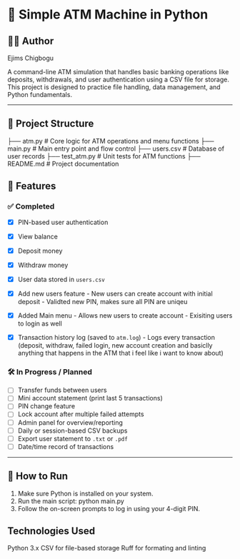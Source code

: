 # 🏧 Simple ATM Machine in Python
## 👨‍💻 Author
Ejims Chigbogu

A command-line ATM simulation that handles basic banking operations like deposits, withdrawals, and user authentication using a CSV file for storage. This project is designed to practice file handling, data management, and Python fundamentals.

---
## 📂 Project Structure
├── atm.py              # Core logic for ATM operations and menu functions
├── main.py             # Main entry point and flow control
├── users.csv           # Database of user records
├── test_atm.py         # Unit tests for ATM functions
├── README.md           # Project documentation


## 🚀 Features
### ✅ Completed
- [x] PIN-based user authentication
- [x] View balance
- [x] Deposit money
- [x] Withdraw money
- [x] User data stored in `users.csv`
- [x] Add new users feature 
      - New users can create account with initial deposit
      - Validted new PIN, makes sure all PIN are uniqeu

- [x] Added Main menu 
      - Allows new users to create account
      - Exisiting users to login as well

- [x] Transaction history log (saved to `atm.log`)
      - Logs every transaction (deposit, withdraw, failed login, new account creation and basiclly anything that happens in the ATM that i feel like i want to know about)



### 🛠️ In Progress / Planned
- [ ] Transfer funds between users
- [ ] Mini account statement (print last 5 transactions)
- [ ] PIN change feature
- [ ] Lock account after multiple failed attempts
- [ ] Admin panel for overview/reporting
- [ ] Daily or session-based CSV backups
- [ ] Export user statement to `.txt` or `.pdf`
- [ ] Date/time record of transactions

---

## 🧪 How to Run

1. Make sure Python is installed on your system.
2. Run the main script:
   python main.py
3. Follow the on-screen prompts to log in using your 4-digit PIN.


## Technologies Used
Python 3.x
CSV for file-based storage
Ruff for formating and linting






